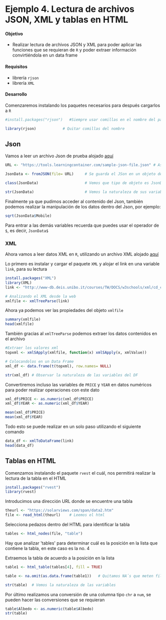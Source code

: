 # Ejemplo 4. Lectura de archivos JSON, XML y tablas en HTML

#### Objetivo
- Realizar lectura de archivos JSON y XML para poder aplicar las funciones que se requieran de `R` y poder extraer información convirtiéndola en un data frame

#### Requisitos
- librería `rjson`
- librería `XML`

#### Desarrollo

Comenzaremos instalando los paquetes necesarios para después cargarlos a `R`

```R
#install.packages("rjson")   #Siempre usar comillas en el nombre del paquete

library(rjson)            # Quitar comillas del nombre
```
## **Json**

Vamos a leer un archivo Json de prueba alojado [aquí](https://tools.learningcontainer.com/sample-json-file.json)  
```R
URL <- "https://tools.learningcontainer.com/sample-json-file.json" # Asignando el link a una variable

JsonData <- fromJSON(file= URL)     # Se guarda el JSon en un objeto de R

class(JsonData)                     # Vemos que tipo de objeto es JsonData

str(JsonData)                       # Vemos la naturaleza de sus variables
``` 

Finalmente ya que pudimos acceder al contenido del Json, también podemos realizar la manipulación de los datos dentro del Json, por ejemplo:

```R
sqrt(JsonData$Mobile)
```

Para entrar a las demás variables recuerda que puedes usar el operador de `$`, es decir, `JsonData$`


### XML

Ahora vamos a leer datos XML en `R`, utilizando un archivo XML alojado [aquí](http://www-db.deis.unibo.it/courses/TW/DOCS/w3schools/xml/cd_catalog.xml)

Lo primero es instalar y cargar el paquete `XML` y alojar el link en una variable `link`, para su lectura

```R
install.packages("XML")
library(XML)
link <- "http://www-db.deis.unibo.it/courses/TW/DOCS/w3schools/xml/cd_catalog.xml"

# Analizando el XML desde la web
xmlfile <- xmlTreeParse(link)
```

Ahora ya podemos ver las propiedades del objeto `xmlfile`

```R
summary(xmlfile)
head(xmlfile)
```
También gracias al `xmlTreeParse` podemos extraer los datos contenidos en el archivo
```R 
#Extraer los valores xml
topxml <- xmlSApply(xmlfile, function(x) xmlSApply(x, xmlValue))

# Colocandolos en un Data Frame
xml_df <- data.frame(t(topxml), row.names= NULL)

str(xml_df) # Observar la naturaleza de las variables del DF
```
Convertiremos incluso las variables de `PRICE` y `YEAR` en datos numéricos para poder realizar operaciones con este dato

```R
xml_df$PRICE <- as.numeric(xml_df$PRICE) 
xml_df$YEAR <- as.numeric(xml_df$YEAR)

mean(xml_df$PRICE)
mean(xml_df$YEAR)
```

Todo esto se puede realizar en un solo paso utilizando el siguiente comando
```R
data_df <- xmlToDataFrame(link)
head(data_df)
```

## Tablas en HTML 

Comenzamos instalando el paquete `rvest` el cuál, nos permitirá realizar la lectura de la tabla en el HTML

```R
install.packages("rvest")
library(rvest)
```
Introducimos una dirección URL donde se encuentre una tabla

```R
theurl <- "https://solarviews.com/span/data2.htm"
file <- read_html(theurl)    # Leemos el html
```
Selecciona pedazos dentro del HTML para identificar la tabla
```R
tables <- html_nodes(file, "table")  
```
Hay que analizar 'tables' para determinar cuál es la posición en la lista que contiene la tabla, en este caso es la no. 4 

Extraemos la tabla de acuerdo a la posición en la lista
```R
table1 <- html_table(tables[4], fill = TRUE)

table <- na.omit(as.data.frame(table1))   # Quitamos NA´s que meten filas extras y convertimos la lista en un data frame para su manipulación con R

str(table)  # Vemos la naturaleza de las variables
```

Por último realizamos una conversión de una columna tipo `chr` a `num`, se pueden hacer las conversiones que se requieran

```R
table$Albedo <- as.numeric(table$Albedo)
str(table)
```

